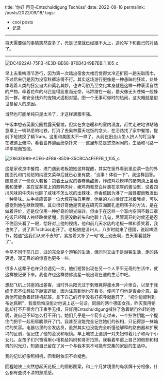 title: '你好 再见-Entschuldigung Tschüss'
date: 2022-09-18
permalink: /posts/2022/09/18/
tags:
  - cool posts
  - 记录
---

每天需要做的事情突然变多了，光是记录就已经跟不太上，遑论写下和自己的对话了。

---
  ![DC4922A1-75FB-4E3D-BE68-876B4349B7BB_1_105_c](https://github.com/Yulii77/onedive/assets/117946267/6933e9a3-7383-4816-a5a2-9e8d6b71b5b8)


早上去看啤酒节游行，因为第一次踏出宿舍大楼后觉得太冷还折回一趟去取围巾，不过后来仍是因为没穿秋裤冻得不行。其实这场游行更像是一种愚昧的狂欢，处处体现着人类的狂妄自大和莫名其妙，也许习俗乃至文化本身就是这样一种亵渎自然的产物。牵着花车的马匹显得疲惫而无奈，马蹄蹭在一起，猎犬像无头苍蝇一般蜂拥一群，和安全线外的宠物犬遥相对望。图一个无事可做时的热闹，这大概就是俗世易留人的原因。

当然也可能单纯只是太冷了，才这样满腹牢骚。

午饭本想去英国公园找露天餐馆，但实在贪恋暖和的室内温度，赶忙走进地铁站随意乘上一辆熟悉的地铁。打消了去奥林露天吃饭的念头，在沿路找了家中餐馆，提前下地铁换了辆Tram。这里和美国太不一样了，从前在旧金山坐人挤人的叮当车在坡道上俯冲，看着世界迎面纷杂扑来——这里却总是悠悠闲闲的，生活和马路一样平坦而宽阔。

  ![2863E989-ADE6-4FB9-85D9-35CBCA4FEFEB_1_105_c](https://github.com/Yulii77/onedive/assets/117946267/762dbd71-bf05-4e8b-8106-e8b1461f03bd)

这是家改良中餐馆，进门遇到老板娘她这样提醒，其实在窗外看到里边清一色的外国面孔和门前贴的纯德文菜单后就已心里有数，“没事！体验一下”，我这样回答。随意点了一份双人套餐：包着土豆泥的春卷蘸甜酱，炸成鸡块模样的猪肉浇上番茄酱和菠萝，盖在豆芽菜上的煎鸭肉片，嫩鸡肉和茭白片裹在浓厚的酱油里，说着四川风味的牛肉片也除了咸味不怎么吃的出辣味，炸香蕉因为淋了一层蜂蜜而散发出一种臭味。左手桌应该是一位大叔在独自用餐，他坐的方向恰好正对着我桌，可以感觉到他在默默观察。其实很好奇他是否是在研究亚洲面孔运用筷子的方法，是在做着评价，还是仅仅用一种好奇的眼光端详。但由于在这样一个室内空间不戴口罩吃饭已经叫人神经略微紧绷，我便没敢转头和他聊上几句，尽管离开的时候还是忍不住回头看了一眼，恰好对上他的视线，他和前几天水店的老板一样和善笑着，我也笑了，说了声Tschüss走开了。老板娘是温州人，八岁时就来了德国，说起啤酒节，她道“这我们从来不去的”，紧接着又补了一句“晚上别去啊，白天看看就好了”。

今早不同于前几日，过的完全是个游客的生活，但同时又由于是游客生活，走的路更远，漫无目的的惊喜也更多一些。


很多人这辈子也许只会遇见一次，他们短暂出现在另一个人平平无奇的生活中，就这样被记录下来。我也许也这样仿佛流星一般出现在谁的生活中吧。

想起飞机上邻座的出差客，当时外头阳光过于刺眼晃得墨水屏一片惨白，以至于我终于忍不住想拉下舱窗遮板，因为注意到他也在看书，便问了句他是否会介意。最后他可能急着赶转机航班，拿下自己的行李没有打招呼就跑开了，“祝你能顺利到布达佩斯”，我很后悔没能对他说上这一句话。同层的两个德国女孩，昨天我用钥匙却打不开宿舍门正束手无措，只好用Entschuldigung喊住了急着朝门外赶的她俩，说自己不知怎么打不开门。她们几乎是一个箭步走过来，一个拧住钥匙一个握住门把手一起用肩膀顶开了门。我甚至没能完全记住她们的长相，只记得那一抹灿烂的笑容。电器店里的金发店员，虽然其实也没能完全听懂他解释的路由器和扩展坞的区别，但记住了他的金发和眼镜。早上地铁上遇到一对夫妇带着儿子和两个小女儿，女孩子们兴奋得用小相机给妈妈和哥哥拍照，我看着车窗上自己的倒影和相机的闪光灯，知道自己留在了另一个与我本来不可能有交集的家庭的生活中。

我的记忆好像照相机，回看时依旧不会褪色。

回程地铁上突然想起天花板上的圆形图案，和上个月梦境里的岛状牌十分相像，什么都有些说不清的熟悉感。

